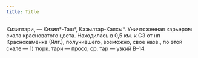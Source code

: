 ```yaml
---
title: Title
---
```


Кизилтари, — Кизил*-Таш*, Казылтар-Каясы*. Уничтоженная карьером скала
красноватого цвета. Находилась в 0,5 км. к СЗ от нп Краснокаменка (Ялт.),
получившего, возможно, свое назв., по этой скале — 1) тюрк. тари — просо; ср.
тар — узкий В–14.
